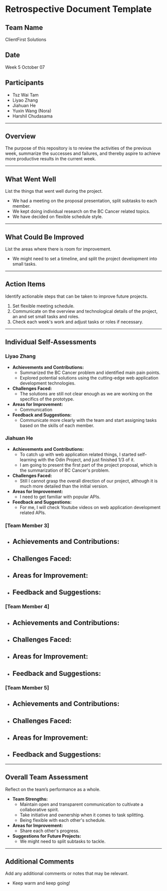 # Retrospective Document Template

## Team Name
ClientFirst Solutions

## Date
Week 5 October 07

## Participants
- Tsz Wai Tam
- Liyao Zhang
- Jiahuan He
- Yuxin Wang (Nora)
- Harshil Chudasama

---

## Overview
The purpose of this repository is to review the activities of the previous week, summarize the successes and failures, and thereby aspire to achieve more productive results in the current week.

---

## What Went Well
List the things that went well during the project.
- We had a meeting on the proposal presentation, split subtasks to each member.
- We kept doing individual research on the BC Cancer related topics.
- We have decided on flexible schedule style.

---

## What Could Be Improved
List the areas where there is room for improvement.
- We might need to set a timeline, and split the project development into small tasks.

---

## Action Items
Identify actionable steps that can be taken to improve future projects.
1. Set flexible meeting schedule.
2. Communicate on the overview and technological details of the project, an and set small tasks and roles.
3. Check each week's work and adjust tasks or roles if necessary.

---

## Individual Self-Assessments
### Liyao Zhang
- **Achievements and Contributions:**
  - Summarized the BC Cancer problem and identified main pain points.
  - Explored potential solutions using the cutting-edge web application development technologies.
- **Challenges Faced:**
  - The solutions are still not clear enough as we are working on the specifics of the prototype.
- **Areas for Improvement:**
  - Communication
- **Feedback and Suggestions:**
  - Communicate more clearly with the team and start assigning tasks based on the skills of each member.

### Jiahuan He
- **Achievements and Contributions:**
  - To catch up with web application related things, I started self-learning with the Odin Project, and just finished 1/3 of it.
  - I am going to present the first part of the project proposal, which is the summarization of BC Cancer's problem.
- **Challenges Faced:**
  - Still I cannot grasp the overall direction of our project, although it is much more detailed than the initial version.
- **Areas for Improvement:**
  - I need to get familiar with popular APIs.
- **Feedback and Suggestions:**
  - For me, I will check Youtube videos on web application development related APIs.

### [Team Member 3]
- **Achievements and Contributions:**
  -
- **Challenges Faced:**
  -
- **Areas for Improvement:**
  -
- **Feedback and Suggestions:**
  -

### [Team Member 4]
- **Achievements and Contributions:**
  -
- **Challenges Faced:**
  -
- **Areas for Improvement:**
  -
- **Feedback and Suggestions:**
  -

### [Team Member 5]
- **Achievements and Contributions:**
  -
- **Challenges Faced:**
  -
- **Areas for Improvement:**
  -
- **Feedback and Suggestions:**
  -

---

## Overall Team Assessment
Reflect on the team’s performance as a whole.
- **Team Strengths:**
  - Maintain open and transparent communication to cultivate a collaborative spirit.
  - Take initiative and ownership when it comes to task splitting.
  - Being flexible with each other's schedule.
- **Areas for Improvement:**
  - Share each other's progress.
- **Suggestions for Future Projects:**
  - We might need to split subtasks to tackle.

---

## Additional Comments
Add any additional comments or notes that may be relevant.
- Keep warm and keep going!

